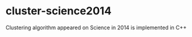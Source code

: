 cluster-science2014
===================

Clustering algorithm appeared on Science in 2014 is implemented in C++
